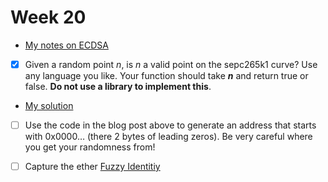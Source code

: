 # Week 20

- [My notes on ECDSA](./ecdsa/ecdsa.pdf)

- [x]  Given a random point *n*, is *n* a valid point on the sepc265k1 curve? Use any language you like. Your function should take *****n***** and return true or false. **Do not use a library to implement this**.
  - [My solution](./sepc265k1.py)
- [ ]  Use the code in the blog post above to generate an address that starts with 0x0000… (there 2 bytes of leading zeros). Be very careful where you get your randomness from!
- [ ]  Capture the ether [Fuzzy Identitiy](https://capturetheether.com/challenges/accounts/fuzzy-identity/)



